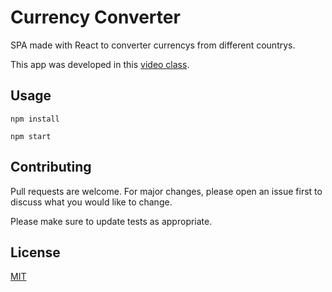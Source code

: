# Currency Converter
SPA made with React to converter currencys from different countrys.

This app was developed in this [video class](https://www.youtube.com/watch?v=tbLziJchz48).

## Usage

```node
npm install
```

```node
npm start
```

## Contributing
Pull requests are welcome. For major changes, please open an issue first to discuss what you would like to change.

Please make sure to update tests as appropriate.

## License
[MIT](https://choosealicense.com/licenses/mit/)
